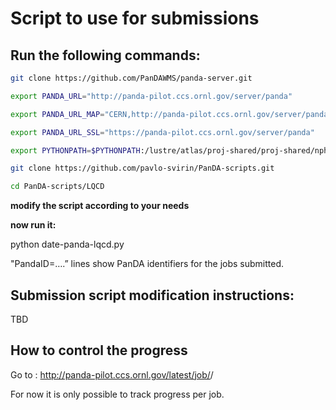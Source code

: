 # Script to use for submissions

## Run the following commands:


```bash
git clone https://github.com/PanDAWMS/panda-server.git

export PANDA_URL="http://panda-pilot.ccs.ornl.gov/server/panda"

export PANDA_URL_MAP="CERN,http://panda-pilot.ccs.ornl.gov/server/panda,https://panda-pilot.ccs.ornl.gov/server/panda"

export PANDA_URL_SSL="https://panda-pilot.ccs.ornl.gov/server/panda"

export PYTHONPATH=$PYTHONPATH:/lustre/atlas/proj-shared/proj-shared/nph109/titan-utils/pandaserver

git clone https://github.com/pavlo-svirin/PanDA-scripts.git

cd PanDA-scripts/LQCD
```


**modify the script according to your needs**


**now run it:**


python date-panda-lqcd.py



"PandaID=….” lines show PanDA identifiers for the jobs submitted.




## Submission script modification instructions:



TBD




## How to control the progress



Go to : http://panda-pilot.ccs.ornl.gov/latest/job/<PanDA id of the job>/

For now it is only possible to track progress per job.

